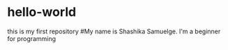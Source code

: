 # hello-world
this is my first repository
#My name is Shashika Samuelge. I'm a beginner for programming


